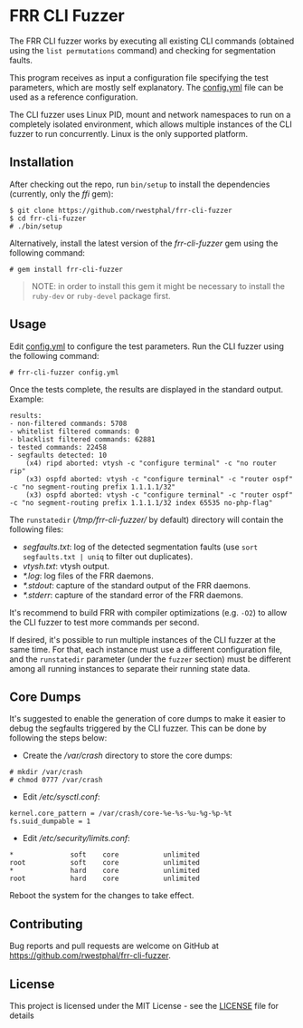 # FRR CLI Fuzzer

The FRR CLI fuzzer works by executing all existing CLI commands (obtained using the `list permutations` command) and checking for segmentation faults.

This program receives as input a configuration file specifying the test parameters, which are mostly self explanatory. The [config.yml](config.yml) file can be used as a reference configuration.

The CLI fuzzer uses Linux PID, mount and network namespaces to run on a completely isolated environment, which allows multiple instances of the CLI fuzzer to run concurrently. Linux is the only supported platform.

## Installation

After checking out the repo, run `bin/setup` to install the dependencies (currently, only the _ffi_ gem):
```
$ git clone https://github.com/rwestphal/frr-cli-fuzzer
$ cd frr-cli-fuzzer
# ./bin/setup
```

Alternatively, install the latest version of the _frr-cli-fuzzer_ gem using the following command:
```
# gem install frr-cli-fuzzer
```

> NOTE: in order to install this gem it might be necessary to install the `ruby-dev` or `ruby-devel` package first.

## Usage

Edit [config.yml](config.yml) to configure the test parameters. Run the CLI fuzzer using the following command:
```
# frr-cli-fuzzer config.yml
```

Once the tests complete, the results are displayed in the standard output. Example:
```
results:
- non-filtered commands: 5708
- whitelist filtered commands: 0
- blacklist filtered commands: 62881
- tested commands: 22458
- segfaults detected: 10
    (x4) ripd aborted: vtysh -c "configure terminal" -c "no router rip"
    (x3) ospfd aborted: vtysh -c "configure terminal" -c "router ospf" -c "no segment-routing prefix 1.1.1.1/32"
    (x3) ospfd aborted: vtysh -c "configure terminal" -c "router ospf" -c "no segment-routing prefix 1.1.1.1/32 index 65535 no-php-flag"
```

The `runstatedir` (_/tmp/frr-cli-fuzzer/_ by default) directory will contain the following files:
* _segfaults.txt_: log of the detected segmentation faults (use `sort segfaults.txt | uniq` to filter out duplicates).
* _vtysh.txt_: vtysh output.
* _*.log_: log files of the FRR daemons.
* _*.stdout_: capture of the standard output of the FRR daemons.
* _*.stderr_: capture of the standard error of the FRR daemons.

It's recommend to build FRR with compiler optimizations (e.g. `-O2`) to allow the CLI fuzzer to test more commands per second.

If desired, it's possible to run multiple instances of the CLI fuzzer at the same time.
For that, each instance must use a different configuration file, and the `runstatedir` parameter (under the `fuzzer` section) must be different among all running instances to separate their running state data.

## Core Dumps

It's suggested to enable the generation of core dumps to make it easier to debug the segfaults triggered by the CLI fuzzer. This can be done by following the steps below:
* Create the _/var/crash_ directory to store the core dumps:
```
# mkdir /var/crash
# chmod 0777 /var/crash
```

* Edit _/etc/sysctl.conf_:
```
kernel.core_pattern = /var/crash/core-%e-%s-%u-%g-%p-%t
fs.suid_dumpable = 1
```

* Edit _/etc/security/limits.conf_:
```
*              soft    core           unlimited
root           soft    core           unlimited
*              hard    core           unlimited
root           hard    core           unlimited
```

Reboot the system for the changes to take effect.

## Contributing

Bug reports and pull requests are welcome on GitHub at https://github.com/rwestphal/frr-cli-fuzzer.

## License

This project is licensed under the MIT License - see the [LICENSE](LICENSE) file for details
